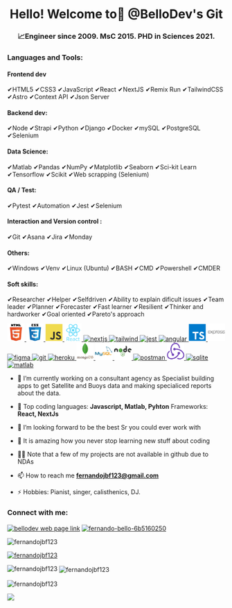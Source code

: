 <h1 align="center">Hello! Welcome to👋 @BelloDev's Git</h1>
<h3 align="center">📈Engineer since 2009. MsC 2015. PHD in Sciences 2021.</h3>
<h3 align="left">Languages and Tools:</h3>

<h4 align="left">Frontend dev</h4>
✔HTML5           ✔CSS3        ✔JavaScript                                                                                                                                                                                          
✔React           ✔NextJS      ✔Remix Run                                                                                                                                                                                             
✔TailwindCSS     ✔Astro       ✔Context API                                                                                                                                                                                   
✔Json Server        

<h4 align="left">Backend dev:</h4>
✔Node            ✔Strapi      ✔Python
✔Django          ✔Docker      ✔mySQL
✔PostgreSQL      ✔Selenium  

<h4 align="left">Data Science:</h4>
✔Matlab          ✔Pandas      ✔NumPy
✔Matplotlib      ✔Seaborn     ✔Sci-kit Learn
✔Tensorflow      ✔Scikit      ✔Web scrapping (Selenium)

<h4 align="left">QA / Test:</h4>
✔Pytest          ✔Automation ✔Jest
✔Selenium

<h4 align="left">Interaction and Version control :</h4>
✔Git             ✔Asana       ✔Jira
✔Monday
          
<h4 align="left">Others:</h4>
✔Windows        ✔Venv         ✔Linux (Ubuntu)
✔BASH           ✔CMD          ✔Powershell
✔CMDER          

<h4 align="left">Soft skills:</h4>
✔Researcher     ✔Helper      ✔Selfdriven
✔Ability to explain dificult issues
✔Team leader    ✔Planner     ✔Forecaster
✔Fast learner   ✔Resilient   ✔Thinker and hardworker
✔Goal oriented  ✔Pareto's approach

<p align="left"> 
<a href="https://www.w3.org/html/" target="_blank" rel="noreferrer"> <img src="https://raw.githubusercontent.com/devicons/devicon/master/icons/html5/html5-original-wordmark.svg" alt="html5" width="40" height="40"/> </a> <a href="https://www.w3schools.com/css/" target="_blank" rel="noreferrer"> <img src="https://raw.githubusercontent.com/devicons/devicon/master/icons/css3/css3-original-wordmark.svg" alt="css3" width="40" height="40"/> </a> <a href="https://developer.mozilla.org/en-US/docs/Web/JavaScript" target="_blank" rel="noreferrer"> <img src="https://raw.githubusercontent.com/devicons/devicon/master/icons/javascript/javascript-original.svg" alt="javascript" width="40" height="40"/> </a> <a href="https://reactjs.org/" target="_blank" rel="noreferrer"> <img src="https://raw.githubusercontent.com/devicons/devicon/master/icons/react/react-original-wordmark.svg" alt="react" width="40" height="40"/> </a> <a href="https://nextjs.org/" target="_blank" rel="noreferrer"> <img src="https://cdn.worldvectorlogo.com/logos/nextjs-2.svg" alt="nextjs" width="40" height="40"/> </a> <a href="https://tailwindcss.com/" target="_blank" rel="noreferrer"> <img src="https://www.vectorlogo.zone/logos/tailwindcss/tailwindcss-icon.svg" alt="tailwind" width="40" height="40"/> </a> <a href="https://jestjs.io" target="_blank" rel="noreferrer"> <img src="https://www.vectorlogo.zone/logos/jestjsio/jestjsio-icon.svg" alt="jest" width="40" height="40"/> </a> <a href="https://angular.io" target="_blank" rel="noreferrer"> <img src="https://angular.io/assets/images/logos/angular/angular.svg" alt="angular" width="40" height="40"/> </a> <a href="https://www.typescriptlang.org/" target="_blank" rel="noreferrer"> <img src="https://raw.githubusercontent.com/devicons/devicon/master/icons/typescript/typescript-original.svg" alt="typescript" width="40" height="40"/> </a> <a href="https://expressjs.com" target="_blank" rel="noreferrer"> <img src="https://raw.githubusercontent.com/devicons/devicon/master/icons/express/express-original-wordmark.svg" alt="express" width="40" height="40"/> </a> <a href="https://www.figma.com/" target="_blank" rel="noreferrer"> <img src="https://www.vectorlogo.zone/logos/figma/figma-icon.svg" alt="figma" width="40" height="40"/> </a> <a href="https://git-scm.com/" target="_blank" rel="noreferrer"> <img src="https://www.vectorlogo.zone/logos/git-scm/git-scm-icon.svg" alt="git" width="40" height="40"/> </a> <a href="https://heroku.com" target="_blank" rel="noreferrer"> <img src="https://www.vectorlogo.zone/logos/heroku/heroku-icon.svg" alt="heroku" width="40" height="40"/> </a>  <a href="https://www.mongodb.com/" target="_blank" rel="noreferrer"> <img src="https://raw.githubusercontent.com/devicons/devicon/master/icons/mongodb/mongodb-original-wordmark.svg" alt="mongodb" width="40" height="40"/> </a> <a href="https://www.mysql.com/" target="_blank" rel="noreferrer"> <img src="https://raw.githubusercontent.com/devicons/devicon/master/icons/mysql/mysql-original-wordmark.svg" alt="mysql" width="40" height="40"/> </a> <a href="https://nodejs.org" target="_blank" rel="noreferrer"> <img src="https://raw.githubusercontent.com/devicons/devicon/master/icons/nodejs/nodejs-original-wordmark.svg" alt="nodejs" width="40" height="40"/> </a> <a href="https://postman.com" target="_blank" rel="noreferrer"> <img src="https://www.vectorlogo.zone/logos/getpostman/getpostman-icon.svg" alt="postman" width="40" height="40"/> </a>  <a href="https://redux.js.org" target="_blank" rel="noreferrer"> <img src="https://raw.githubusercontent.com/devicons/devicon/master/icons/redux/redux-original.svg" alt="redux" width="40" height="40"/> </a> <a href="https://www.sqlite.org/" target="_blank" rel="noreferrer"> <img src="https://www.vectorlogo.zone/logos/sqlite/sqlite-icon.svg" alt="sqlite" width="40" height="40"/> </a> <a href="https://www.mathworks.com/" target="_blank" rel="noreferrer"> <img src="https://upload.wikimedia.org/wikipedia/commons/2/21/Matlab_Logo.png" alt="matlab" width="40" height="40"/> </a></p>


- 🔭 I’m currently working on a consultant agency as Specialist building apps to get Satellite and Buoys data and making specialiced reports about the data.

- 💬 Top coding languages: **Javascript, Matlab, Pyhton** Frameworks: **React, NextJs**

- 🤝 I’m looking forward to be the best Sr you could ever work with

- 🌱 It is amazing how you never stop learning new stuff about coding

- 👨‍💻 Note that a few of my projects are not available in github due to NDAs

- 📫 How to reach me **fernandojbf123@gmail.com**

- ⚡ Hobbies: Pianist, singer, calisthenics, DJ.

<h3 align="left">Connect with me:</h3>
<p align="left">
<a href="https://kaleidoscopic-monstera-51a0ca.netlify.app/" target="blank"><img align="center" src="https://raw.githubusercontent.com/rahuldkjain/github-profile-readme-generator/master/src/images/icons/Social/devto.svg" alt="bellodev web page link" height="30" width="40" /></a>
<a href="https://linkedin.com/in/fernando-bello-6b5160250" target="blank"><img align="center" src="https://raw.githubusercontent.com/rahuldkjain/github-profile-readme-generator/master/src/images/icons/Social/linked-in-alt.svg" alt="fernando-bello-6b5160250" height="30" width="40" /></a>
</p>

<p align="left"> <img src="https://komarev.com/ghpvc/?username=fernandojbf123&label=Profile%20views&color=0e75b6&style=flat" alt="fernandojbf123" /> </p>

<p align="left"> <a href="https://github.com/ryo-ma/github-profile-trophy"><img src="https://github-profile-trophy.vercel.app/?username=fernandojbf123" alt="fernandojbf123" /></a> </p>

<p><img align="left" src="https://github-readme-stats.vercel.app/api/top-langs?username=fernandojbf123&show_icons=true&locale=en&layout=compact" alt="fernandojbf123" /></p>

<p>&nbsp;<img align="center" src="https://github-readme-stats.vercel.app/api?username=fernandojbf123&show_icons=true&locale=en" alt="fernandojbf123" /></p>

<p><img align="center" src="https://github-readme-streak-stats.herokuapp.com/?user=fernandojbf123&" alt="fernandojbf123" /></p>

<a href="https://github.com/fernandojbf123"><img src="https://avatars.githubusercontent.com/u/111673577?v=4" width="60px" /></a>
